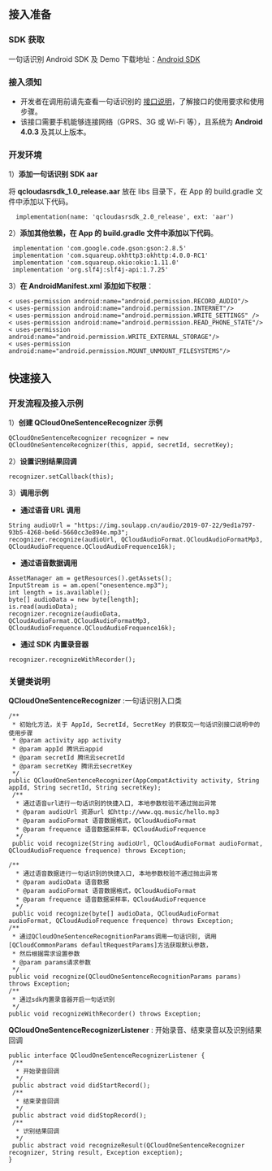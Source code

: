 ## 接入准备
### SDK 获取
一句话识别 Android SDK 及 Demo 下载地址：[Android SDK](http://client-sdk-1255628450.cossh.myqcloud.com/asr%20sdk/QCloudOneSentenceSDK_Android.zip)

### 接入须知
+ 开发者在调用前请先查看一句话识别的 [接口说明](https://cloud.tencent.com/document/product/1093/37308)，了解接口的使用要求和使用步骤。
+ 该接口需要手机能够连接网络（GPRS、3G 或 Wi-Fi 等），且系统为 **Android 4.0.3** 及其以上版本。

### 开发环境
1）**添加一句话识别 SDK aar**

将 **qcloudasrsdk\_1.0\_release.aar** 放在 libs 目录下，在 App 的 build.gradle 文件中添加以下代码。

```
  implementation(name: 'qcloudasrsdk_2.0_release', ext: 'aar')
```

2）**添加其他依赖，在 App 的 build.gradle 文件中添加以下代码**。

```
 implementation 'com.google.code.gson:gson:2.8.5'
 implementation 'com.squareup.okhttp3:okhttp:4.0.0-RC1'
 implementation 'com.squareup.okio:okio:1.11.0'
 implementation 'org.slf4j:slf4j-api:1.7.25'
```

3）**在 AndroidManifest.xml 添加如下权限**：

```
< uses-permission android:name="android.permission.RECORD_AUDIO"/>
< uses-permission android:name="android.permission.INTERNET"/>
< uses-permission android:name="android.permission.WRITE_SETTINGS" />
< uses-permission android:name="android.permission.READ_PHONE_STATE"/>
< uses-permission android:name="android.permission.WRITE_EXTERNAL_STORAGE"/>
< uses-permission android:name="android.permission.MOUNT_UNMOUNT_FILESYSTEMS"/>
```

## 快速接入

### 开发流程及接入示例

1）**创建 QCloudOneSentenceRecognizer 示例**

```
QCloudOneSentenceRecognizer recognizer = new QCloudOneSentenceRecognizer(this, appid, secretId, secretKey);
```
2）**设置识别结果回调**

```
recognizer.setCallback(this);
```
3）**调用示例**

+ **通过语音 URL 调用**

```
String audioUrl = "https://img.soulapp.cn/audio/2019-07-22/9ed1a797-93b5-4268-be6d-5660cc3e894e.mp3";
recognizer.recognize(audioUrl, QCloudAudioFormat.QCloudAudioFormatMp3, QCloudAudioFrequence.QCloudAudioFrequence16k);
```

+ **通过语音数据调用**

```
AssetManager am = getResources().getAssets();
InputStream is = am.open("onesentence.mp3");
int length = is.available();
byte[] audioData = new byte[length];
is.read(audioData);
recognizer.recognize(audioData, QCloudAudioFormat.QCloudAudioFormatMp3, QCloudAudioFrequence.QCloudAudioFrequence16k);
```

+ **通过 SDK 内置录音器**

```
recognizer.recognizeWithRecorder();
```

### 关键类说明
**QCloudOneSentenceRecognizer** :一句话识别入口类

```
/**
 * 初始化方法，关于 AppId, SecretId, SecretKey 的获取见一句话识别接口说明中的使用步骤
 * @param activity app activity
 * @param appId 腾讯云appid
 * @param secretId 腾讯云secretId
 * @param secretKey 腾讯云secretKey
 */
public QCloudOneSentenceRecognizer(AppCompatActivity activity, String appId, String secretId, String secretKey);
 /**
  * 通过语音url进行一句话识别的快捷入口, 本地参数校验不通过抛出异常
  * @param audioUrl 资源url 如http://www.qq.music/hello.mp3
  * @param audioFormat 语音数据格式，QCloudAudioFormat
  * @param frequence 语音数据采样率，QCloudAudioFrequence
  */
 public void recognize(String audioUrl, QCloudAudioFormat audioFormat, QCloudAudioFrequence frequence) throws Exception;
 
/**
  * 通过语音数据进行一句话识别的快捷入口, 本地参数校验不通过抛出异常
  * @param audioData 语音数据
  * @param audioFormat 语音数据格式，QCloudAudioFormat
  * @param frequence 语音数据采样率，QCloudAudioFrequence
  */
 public void recognize(byte[] audioData, QCloudAudioFormat audioFormat, QCloudAudioFrequence frequence) throws Exception;
/**
 * 通过QCloudOneSentenceRecognitionParams调用一句话识别, 调用[QCloudCommonParams defaultRequestParams]方法获取默认参数，
 * 然后根据需求设置参数
 * @param params请求参数
 */
public void recognize(QCloudOneSentenceRecognitionParams params) throws Exception;
/**
 * 通过sdk内置录音器开启一句话识别
 */
public void recognizeWithRecorder() throws Exception;
```

**QCloudOneSentenceRecognizerListener** : 开始录音、结束录音以及识别结果回调

```
public interface QCloudOneSentenceRecognizerListener {
 /**
  * 开始录音回调
  */
 public abstract void didStartRecord();
 /**
  * 结束录音回调
  */
 public abstract void didStopRecord();
 /**
  * 识别结果回调
  */
 public abstract void recognizeResult(QCloudOneSentenceRecognizer recognizer, String result, Exception exception);
}
```


